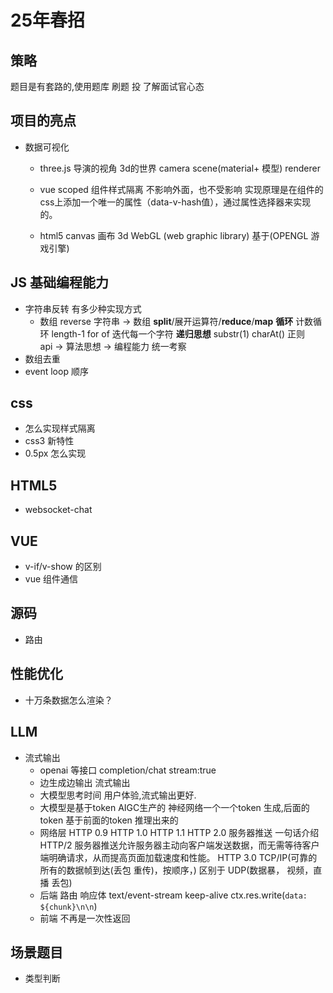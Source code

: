 # 25年春招

## 策略
题目是有套路的,使用题库
刷题 投 了解面试官心态


## 项目的亮点
- 数据可视化
  - three.js 
  导演的视角 3d的世界
  camera scene(material+ 模型) renderer 
  - vue scoped 组件样式隔离 不影响外面，也不受影响
    实现原理是在组件的css上添加一个唯一的属性（data-v-hash值），通过属性选择器来实现的。

  - html5 canvas 画布
    3d WebGL (web graphic library) 基于(OPENGL 游戏引擎)

    
## JS 基础编程能力
- 字符串反转 有多少种实现方式
  - 数组 reverse
    字符串 -> 数组 
    **split**/展开运算符/**reduce**/**map** 
**循环**
    计数循环 length-1
    for of 迭代每一个字符
**递归思想** substr(1) charAt()
正则  
    api -> 算法思想 -> 编程能力 统一考察
- 数组去重
- event loop 顺序
## css 
- 怎么实现样式隔离
- css3 新特性
- 0.5px 怎么实现

## HTML5
- websocket-chat

## VUE
- v-if/v-show 的区别
- vue 组件通信 

## 源码
- 路由

## 性能优化
- 十万条数据怎么渲染？


## LLM
- 流式输出
  - openai 等接口 completion/chat stream:true
  - 边生成边输出 流式输出
  - 大模型思考时间 用户体验,流式输出更好.
  - 大模型是基于token AIGC生产的
    神经网络一个一个token 生成,后面的token 基于前面的token 推理出来的
  - 网络层 
    HTTP 0.9 
    HTTP 1.0 
    HTTP 1.1
    HTTP 2.0 服务器推送 一句话介绍 HTTP/2 服务器推送允许服务器主动向客户端发送数据，而无需等待客户端明确请求，从而提高页面加载速度和性能。
    HTTP 3.0
    TCP/IP(可靠的 所有的数据帧到达(丢包 重传)，按顺序，) 区别于 UDP(数据暴， 视频，直播 丢包)
  - 后端
    路由
    响应体 text/event-stream keep-alive
    ctx.res.write(`data: ${chunk}\n\n`)
  - 前端 
    不再是一次性返回 
## 场景题目
- 类型判断
  